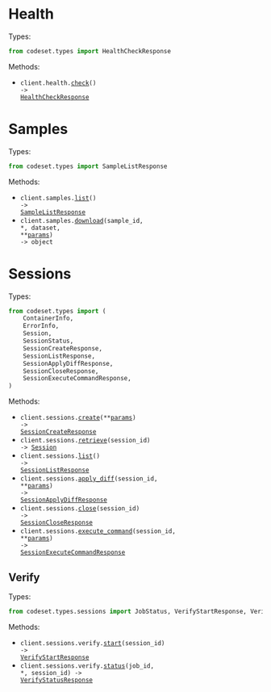 # Health

Types:

```python
from codeset.types import HealthCheckResponse
```

Methods:

- <code title="get /health">client.health.<a href="./src/codeset/resources/health.py">check</a>() -> <a href="./src/codeset/types/health_check_response.py">HealthCheckResponse</a></code>

# Samples

Types:

```python
from codeset.types import SampleListResponse
```

Methods:

- <code title="get /samples">client.samples.<a href="./src/codeset/resources/samples.py">list</a>() -> <a href="./src/codeset/types/sample_list_response.py">SampleListResponse</a></code>
- <code title="get /samples/{dataset}/{sample_id}/download">client.samples.<a href="./src/codeset/resources/samples.py">download</a>(sample_id, \*, dataset, \*\*<a href="src/codeset/types/sample_download_params.py">params</a>) -> object</code>

# Sessions

Types:

```python
from codeset.types import (
    ContainerInfo,
    ErrorInfo,
    Session,
    SessionStatus,
    SessionCreateResponse,
    SessionListResponse,
    SessionApplyDiffResponse,
    SessionCloseResponse,
    SessionExecuteCommandResponse,
)
```

Methods:

- <code title="post /sessions">client.sessions.<a href="./src/codeset/resources/sessions/sessions.py">create</a>(\*\*<a href="src/codeset/types/session_create_params.py">params</a>) -> <a href="./src/codeset/types/session_create_response.py">SessionCreateResponse</a></code>
- <code title="get /sessions/{session_id}">client.sessions.<a href="./src/codeset/resources/sessions/sessions.py">retrieve</a>(session_id) -> <a href="./src/codeset/types/session.py">Session</a></code>
- <code title="get /sessions">client.sessions.<a href="./src/codeset/resources/sessions/sessions.py">list</a>() -> <a href="./src/codeset/types/session_list_response.py">SessionListResponse</a></code>
- <code title="post /sessions/{session_id}/apply">client.sessions.<a href="./src/codeset/resources/sessions/sessions.py">apply_diff</a>(session_id, \*\*<a href="src/codeset/types/session_apply_diff_params.py">params</a>) -> <a href="./src/codeset/types/session_apply_diff_response.py">SessionApplyDiffResponse</a></code>
- <code title="delete /sessions/{session_id}">client.sessions.<a href="./src/codeset/resources/sessions/sessions.py">close</a>(session_id) -> <a href="./src/codeset/types/session_close_response.py">SessionCloseResponse</a></code>
- <code title="post /sessions/{session_id}/exec">client.sessions.<a href="./src/codeset/resources/sessions/sessions.py">execute_command</a>(session_id, \*\*<a href="src/codeset/types/session_execute_command_params.py">params</a>) -> <a href="./src/codeset/types/session_execute_command_response.py">SessionExecuteCommandResponse</a></code>

## Verify

Types:

```python
from codeset.types.sessions import JobStatus, VerifyStartResponse, VerifyStatusResponse
```

Methods:

- <code title="post /sessions/{session_id}/verify">client.sessions.verify.<a href="./src/codeset/resources/sessions/verify.py">start</a>(session_id) -> <a href="./src/codeset/types/sessions/verify_start_response.py">VerifyStartResponse</a></code>
- <code title="get /sessions/{session_id}/verify/{job_id}">client.sessions.verify.<a href="./src/codeset/resources/sessions/verify.py">status</a>(job_id, \*, session_id) -> <a href="./src/codeset/types/sessions/verify_status_response.py">VerifyStatusResponse</a></code>

